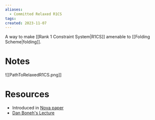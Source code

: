 ```yaml
---
aliases:
  - Committed Relaxed R1CS
tags: 
created: 2023-11-07
---
```

A way to make [[Rank 1 Constraint System|R1CS]] amenable to [[Folding Scheme|folding]].
# Notes
![[PathToRelaxedR1CS.png]]

# Resources
- Introduced in [Nova paper](https://eprint.iacr.org/2021/370)
- [Dan Boneh's Lecture](https://youtu.be/0LW-qeVe6QI?t=2846)